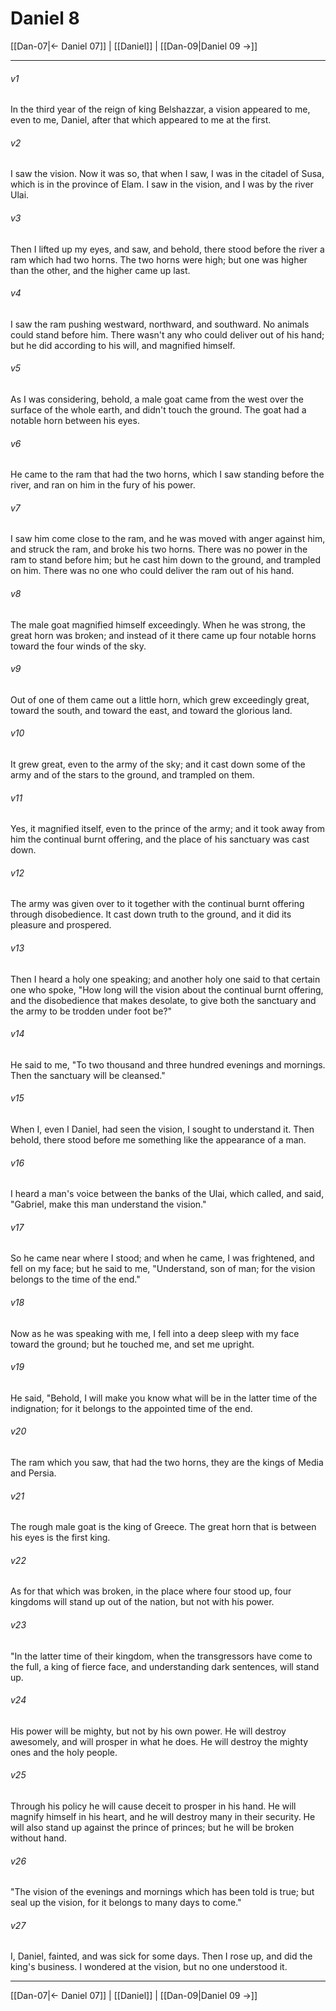 # Daniel 8

[[Dan-07|← Daniel 07]] | [[Daniel]] | [[Dan-09|Daniel 09 →]]
***



###### v1 
In the third year of the reign of king Belshazzar, a vision appeared to me, even to me, Daniel, after that which appeared to me at the first. 

###### v2 
I saw the vision. Now it was so, that when I saw, I was in the citadel of Susa, which is in the province of Elam. I saw in the vision, and I was by the river Ulai. 

###### v3 
Then I lifted up my eyes, and saw, and behold, there stood before the river a ram which had two horns. The two horns were high; but one was higher than the other, and the higher came up last. 

###### v4 
I saw the ram pushing westward, northward, and southward. No animals could stand before him. There wasn't any who could deliver out of his hand; but he did according to his will, and magnified himself. 

###### v5 
As I was considering, behold, a male goat came from the west over the surface of the whole earth, and didn't touch the ground. The goat had a notable horn between his eyes. 

###### v6 
He came to the ram that had the two horns, which I saw standing before the river, and ran on him in the fury of his power. 

###### v7 
I saw him come close to the ram, and he was moved with anger against him, and struck the ram, and broke his two horns. There was no power in the ram to stand before him; but he cast him down to the ground, and trampled on him. There was no one who could deliver the ram out of his hand. 

###### v8 
The male goat magnified himself exceedingly. When he was strong, the great horn was broken; and instead of it there came up four notable horns toward the four winds of the sky. 

###### v9 
Out of one of them came out a little horn, which grew exceedingly great, toward the south, and toward the east, and toward the glorious land. 

###### v10 
It grew great, even to the army of the sky; and it cast down some of the army and of the stars to the ground, and trampled on them. 

###### v11 
Yes, it magnified itself, even to the prince of the army; and it took away from him the continual burnt offering, and the place of his sanctuary was cast down. 

###### v12 
The army was given over to it together with the continual burnt offering through disobedience. It cast down truth to the ground, and it did its pleasure and prospered. 

###### v13 
Then I heard a holy one speaking; and another holy one said to that certain one who spoke, "How long will the vision about the continual burnt offering, and the disobedience that makes desolate, to give both the sanctuary and the army to be trodden under foot be?" 

###### v14 
He said to me, "To two thousand and three hundred evenings and mornings. Then the sanctuary will be cleansed." 

###### v15 
When I, even I Daniel, had seen the vision, I sought to understand it. Then behold, there stood before me something like the appearance of a man. 

###### v16 
I heard a man's voice between the banks of the Ulai, which called, and said, "Gabriel, make this man understand the vision." 

###### v17 
So he came near where I stood; and when he came, I was frightened, and fell on my face; but he said to me, "Understand, son of man; for the vision belongs to the time of the end." 

###### v18 
Now as he was speaking with me, I fell into a deep sleep with my face toward the ground; but he touched me, and set me upright. 

###### v19 
He said, "Behold, I will make you know what will be in the latter time of the indignation; for it belongs to the appointed time of the end. 

###### v20 
The ram which you saw, that had the two horns, they are the kings of Media and Persia. 

###### v21 
The rough male goat is the king of Greece. The great horn that is between his eyes is the first king. 

###### v22 
As for that which was broken, in the place where four stood up, four kingdoms will stand up out of the nation, but not with his power. 

###### v23 
"In the latter time of their kingdom, when the transgressors have come to the full, a king of fierce face, and understanding dark sentences, will stand up. 

###### v24 
His power will be mighty, but not by his own power. He will destroy awesomely, and will prosper in what he does. He will destroy the mighty ones and the holy people. 

###### v25 
Through his policy he will cause deceit to prosper in his hand. He will magnify himself in his heart, and he will destroy many in their security. He will also stand up against the prince of princes; but he will be broken without hand. 

###### v26 
"The vision of the evenings and mornings which has been told is true; but seal up the vision, for it belongs to many days to come." 

###### v27 
I, Daniel, fainted, and was sick for some days. Then I rose up, and did the king's business. I wondered at the vision, but no one understood it.

***
[[Dan-07|← Daniel 07]] | [[Daniel]] | [[Dan-09|Daniel 09 →]]
